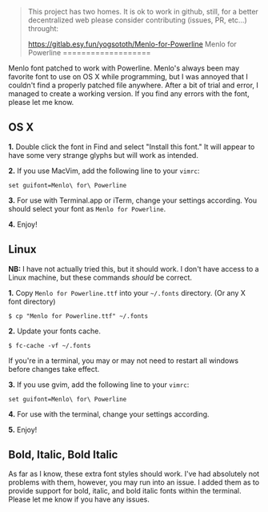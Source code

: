 > This project has two homes.
> It is ok to work in github, still, for a better decentralized web
> please consider contributing (issues, PR, etc...) throught:
>
> https://gitlab.esy.fun/yogsototh/Menlo-for-Powerline
Menlo for Powerline
===================

Menlo font patched to work with Powerline. Menlo's always been may favorite font to use on OS X while programming, but I was annoyed that I couldn't find a properly patched file anywhere. After a bit of trial and error, I managed to create a working version. If you find any errors with the font, please let me know.

OS X
-----

**1.** Double click the font in Find and select "Install this font." It will appear to have some very strange glyphs but will work as intended. 

**2.** If you use MacVim, add the following line to your `vimrc`:

```
set guifont=Menlo\ for\ Powerline
```

**3.** For use with Terminal.app or iTerm, change your settings according. You should select your font as `Menlo for Powerline`.

**4.** Enjoy!

Linux
-----

**NB:** I have not actually tried this, but it should work. I don't have access to a Linux machine, but these commands *should* be correct. 

**1.** Copy `Menlo for Powerline.ttf` into your `~/.fonts` directory. (Or any X font directory)
```
$ cp "Menlo for Powerline.ttf" ~/.fonts
```

**2.** Update your fonts cache.
```
$ fc-cache -vf ~/.fonts
```
If you're in a terminal, you may or may not need to restart all windows before changes take effect.

**3.** If you use gvim, add the following line to your `vimrc`:

```
set guifont=Menlo\ for\ Powerline
```

**4.** For use with the terminal, change your settings according.

**5.** Enjoy!


Bold, Italic, Bold Italic
-------------------------

As far as I know, these extra font styles should work. I've had absolutely not problems with them, however, you may run into an issue. I added them as to provide support for bold, italic, and bold italic fonts within the terminal. Please let me know if you have any issues.
